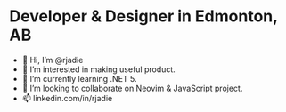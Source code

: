 # Developer & Designer in Edmonton, AB

- 👋 Hi, I’m @rjadie
- 👀 I’m interested in making useful product.
- 🌱 I’m currently learning .NET 5.
- 💞️ I’m looking to collaborate on Neovim & JavaScript project.
- 📫 linkedin.com/in/rjadie
